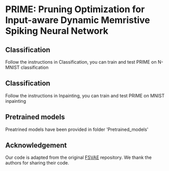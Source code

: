 # PRIME: Pruning Optimization for Input-aware Dynamic Memristive Spiking Neural Network

## Classification

Follow the instructions in Classification, you can train and test PRIME on N-MNIST classification


## Classification

Follow the instructions in Inpainting, you can train and test PRIME on MNIST inpainting

## Pretrained models

Preatrined models have been provided in folder 'Pretrained_models'

## Acknowledgement
Our code is adapted from the original [FSVAE](https://github.com/kamata1729/FullySpikingVAE) repository. We thank the authors for sharing their code.
